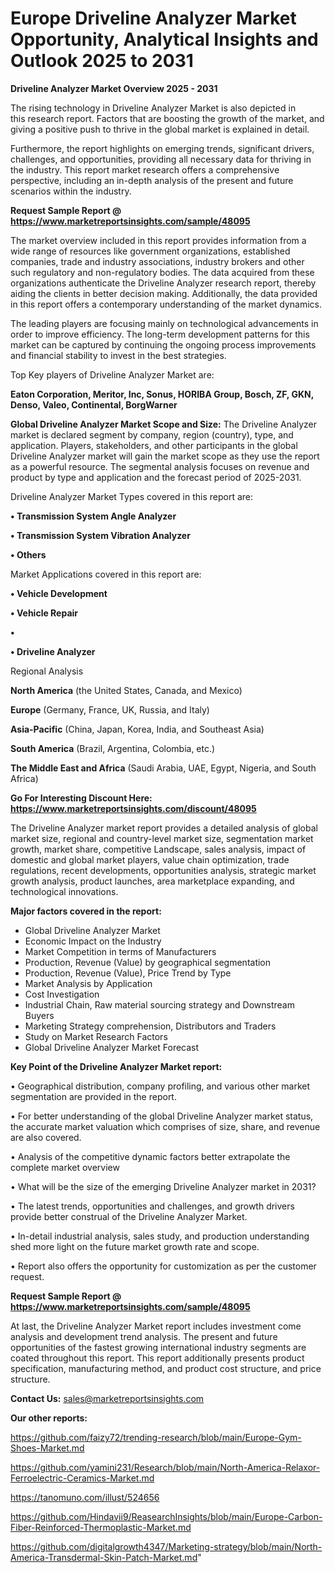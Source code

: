 # Europe Driveline Analyzer Market Opportunity, Analytical Insights and Outlook 2025 to 2031

<Strong> Driveline Analyzer Market Overview 2025 - 2031</strong>

The rising technology in Driveline Analyzer Market is also depicted in this research report. Factors that are boosting the growth of the market, and giving a positive push to thrive in the global market is explained in detail.

Furthermore, the report highlights on emerging trends, significant drivers, challenges, and opportunities, providing all necessary data for thriving in the industry. This report market research offers a comprehensive perspective, including an in-depth analysis of the present and future scenarios within the industry.

<strong>Request Sample Report @ <a href=https://www.marketreportsinsights.com/sample/48095>https://www.marketreportsinsights.com/sample/48095</a></strong>

The market overview included in this report provides information from a wide range of resources like government organizations, established companies, trade and industry associations, industry brokers and other such regulatory and non-regulatory bodies. The data acquired from these organizations authenticate the Driveline Analyzer research report, thereby aiding the clients in better decision making. Additionally, the data provided in this report offers a contemporary understanding of the market dynamics.

The leading players are focusing mainly on technological advancements in order to improve efficiency. The long-term development patterns for this market can be captured by continuing the ongoing process improvements and financial stability to invest in the best strategies.

Top Key players of Driveline Analyzer Market are:

<strong>Eaton Corporation, Meritor, Inc, Sonus, HORIBA Group, Bosch, ZF, GKN, Denso, Valeo, Continental, BorgWarner</strong>

<strong><b>Global Driveline Analyzer Market Scope and Size:</b></strong>
The Driveline Analyzer market is declared segment by company, region (country), type, and application. Players, stakeholders, and other participants in the global Driveline Analyzer market will gain the market scope as they use the report as a powerful resource. The segmental analysis focuses on revenue and product by type and application and the forecast period of 2025-2031.

Driveline Analyzer Market Types covered in this report are:

<strong>•  Transmission System Angle Analyzer

•  Transmission System Vibration Analyzer

•  Others</strong>

Market Applications covered in this report are:

<strong>•  Vehicle Development

•  Vehicle Repair

•  

•  Driveline Analyzer</strong> 

Regional Analysis

<strong>North America</strong> (the United States, Canada, and Mexico)

<strong>Europe</strong> (Germany, France, UK, Russia, and Italy)

<strong>Asia-Pacific</strong> (China, Japan, Korea, India, and Southeast Asia)

<strong>South America</strong> (Brazil, Argentina, Colombia, etc.)

<strong>The Middle East and Africa</strong> (Saudi Arabia, UAE, Egypt, Nigeria, and South Africa)

<strong>Go For Interesting Discount Here: <a href=https://www.marketreportsinsights.com/discount/48095>https://www.marketreportsinsights.com/discount/48095</a></strong>

The Driveline Analyzer market report provides a detailed analysis of global market size, regional and country-level market size, segmentation market growth, market share, competitive Landscape, sales analysis, impact of domestic and global market players, value chain optimization, trade regulations, recent developments, opportunities analysis, strategic market growth analysis, product launches, area marketplace expanding, and technological innovations.

<strong><b>Major factors covered in the report:</b></strong>
<ul>
  <li>Global Driveline Analyzer Market </li>
  <li>Economic Impact on the Industry</li>
  <li>Market Competition in terms of Manufacturers</li>
  <li>Production, Revenue (Value) by geographical segmentation</li>
  <li>Production, Revenue (Value), Price Trend by Type</li>
  <li>Market Analysis by Application</li>
  <li>Cost Investigation</li>
  <li>Industrial Chain, Raw material sourcing strategy and Downstream Buyers</li>
  <li>Marketing Strategy comprehension, Distributors and Traders</li>
  <li>Study on Market Research Factors</li>
  <li>Global Driveline Analyzer Market Forecast</li>
</ul>

<strong><b>Key Point of the Driveline Analyzer Market report:</b></strong>

• Geographical distribution, company profiling, and various other market segmentation are provided in the report.

• For better understanding of the global Driveline Analyzer market status, the accurate market valuation which comprises of size, share, and revenue are also covered.

• Analysis of the competitive dynamic factors better extrapolate the complete market overview

• What will be the size of the emerging Driveline Analyzer market in 2031?

• The latest trends, opportunities and challenges, and growth drivers provide better construal of the Driveline Analyzer Market.

• In-detail industrial analysis, sales study, and production understanding shed more light on the future market growth rate and scope.

• Report also offers the opportunity for customization as per the customer request.

<strong>Request Sample Report @ <a href=https://www.marketreportsinsights.com/sample/48095>https://www.marketreportsinsights.com/sample/48095</a></strong>

At last, the Driveline Analyzer Market report includes investment come analysis and development trend analysis. The present and future opportunities of the fastest growing international industry segments are coated throughout this report. This report additionally presents product specification, manufacturing method, and product cost structure, and price structure.

<strong>Contact Us:</strong>
sales@marketreportsinsights.com

<strong>Our other reports:</strong>

<a href=https://github.com/faizy72/trending-research/blob/main/Europe-Gym-Shoes-Market.md>https://github.com/faizy72/trending-research/blob/main/Europe-Gym-Shoes-Market.md</a>

<a href=https://github.com/yamini231/Research/blob/main/North-America-Relaxor-Ferroelectric-Ceramics-Market.md>https://github.com/yamini231/Research/blob/main/North-America-Relaxor-Ferroelectric-Ceramics-Market.md</a>

<a href=https://tanomuno.com/illust/524656>https://tanomuno.com/illust/524656</a>

<a href=https://github.com/Hindavii9/ReasearchInsights/blob/main/Europe-Carbon-Fiber-Reinforced-Thermoplastic-Market.md>https://github.com/Hindavii9/ReasearchInsights/blob/main/Europe-Carbon-Fiber-Reinforced-Thermoplastic-Market.md</a>

<a href=https://github.com/digitalgrowth4347/Marketing-strategy/blob/main/North-America-Transdermal-Skin-Patch-Market.md>https://github.com/digitalgrowth4347/Marketing-strategy/blob/main/North-America-Transdermal-Skin-Patch-Market.md</a>"
